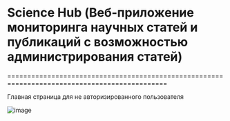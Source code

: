 # Science Hub (Веб-приложение мониторинга научных статей и публикаций с возможностью администрирования статей)
==============================================================================================

Главная страница для не авторизированного пользователя

![image](https://github.com/Lunat11cc/Science-Hub-Hackathon/assets/107105044/da588ea5-ebc2-47c8-930e-548cde532aae)
